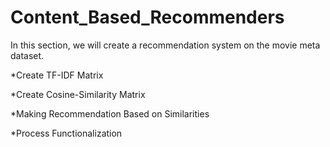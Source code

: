 # Content_Based_Recommenders
In this section, we will create a recommendation system on the movie meta dataset.

*Create TF-IDF Matrix

*Create Cosine-Similarity Matrix

*Making Recommendation Based on Similarities

*Process Functionalization
